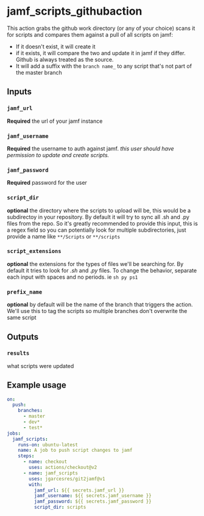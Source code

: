# jamf_scripts_githubaction
This action grabs the github work directory (or any of your choice) scans it for scripts and compares them against a pull of all scripts on jamf:
* If it doesn't exist, it will create it
* if it exists, it will compare the two and update it in jamf if they differ. Github is always treated as the source.
* It will add a suffix with the `branch name_`  to any script that's not part of the master branch
## Inputs

### `jamf_url`

**Required** the url of your jamf instance

### `jamf_username`

**Required** the username to auth against jamf. *this user should have permission to update and create scripts.*

### `jamf_password`

**Required** password for the user

### `script_dir`

**optional** the directory where the scripts to upload will be, this would be a subdirectoy in your repository. By default it will try to sync all .sh and .py files from the repo. So it's greatly recommended to provide this input, this is a regex field so you can potentially look for multiple subdirectories, just provide a name like `**/Scripts` or `**/scripts`

### `script_extensions`

**optional** the extensions for the types of files we'll be searching for. By default it tries to look for *.sh* and *.py* files. To change the behavior, separate each input with spaces and no periods. ie `sh py ps1`

### `prefix_name`

**optional** by default will be the name of the branch that triggers the action. We'll use this to tag the scripts so multiple branches don't overwrite the same script


## Outputs

### `results`

what scripts were updated

## Example usage

```yaml
on:
  push:
    branches: 
      - master
      - dev*
      - test*
jobs:
  jamf_scripts:
    runs-on: ubuntu-latest
    name: A job to push script changes to jamf
    steps:
      - name: checkout
        uses: actions/checkout@v2
      - name: jamf_scripts 
        uses: jgarcesres/git2jamf@v1
        with: 
          jamf_url: ${{ secrets.jamf_url }}
          jamf_username: ${{ secrets.jamf_username }}
          jamf_password: ${{ secrets.jamf_password }}
          script_dir: scripts
```  
